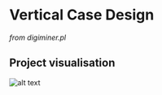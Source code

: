 # Vertical Case Design
*from digiminer.pl*

## Project visualisation
![alt text](https://user-images.githubusercontent.com/35632587/35185224-00ad38cc-fe01-11e7-934c-27a7b4fed736.gif)
